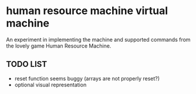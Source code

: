 # human resource machine virtual machine

An experiment in implementing the machine and supported commands from the
lovely game Human Resource Machine.

## TODO LIST

- reset function seems buggy (arrays are not properly reset?)
- optional visual representation
